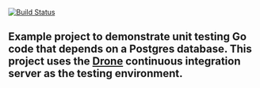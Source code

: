 [![Build Status](http://beta.drone.io/api/badges/drone-demos/drone-go-postgres/status.svg)](http://beta.drone.io/drone-demos/drone-go-postgres)

Example project to demonstrate unit testing Go code that depends on a Postgres database. This project uses the [Drone](https://github.com/drone/drone) continuous integration server as the testing environment.
---
